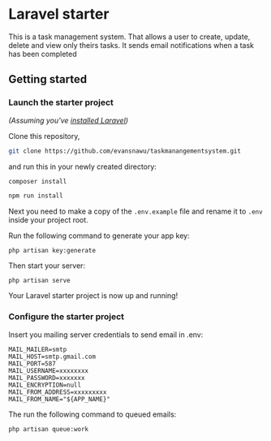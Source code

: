 # Laravel starter

This is a task management system. That allows a user to create, update, delete and view only theirs tasks. It sends email notifications when a task has been completed

## Getting started

### Launch the starter project

_(Assuming you've [installed Laravel](https://laravel.com/docs/11/installation))_

Clone this repository, 
```bash
git clone https://github.com/evansnawu/taskmanangementsystem.git
```
and run this in your newly created directory:

```bash
composer install
```

```bash
npm run install
```

Next you need to make a copy of the `.env.example` file and rename it to `.env` inside your project root.

Run the following command to generate your app key:

```
php artisan key:generate
```

Then start your server:

```
php artisan serve
```

Your Laravel starter project is now up and running!

### Configure the starter project

Insert you mailing server credentials to send email in .env:

```
MAIL_MAILER=smtp
MAIL_HOST=smtp.gmail.com
MAIL_PORT=587
MAIL_USERNAME=xxxxxxxx
MAIL_PASSWORD=xxxxxxx
MAIL_ENCRYPTION=null
MAIL_FROM_ADDRESS=xxxxxxxxx
MAIL_FROM_NAME="${APP_NAME}"

```
The run the following command to queued emails:

```
php artisan queue:work
```
